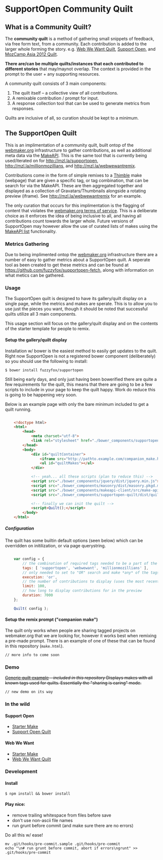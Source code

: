 # SupportOpen Community Quilt

## What is a Community Quilt?
The **community quilt** is a method of gathering small snippets of feedback,
via free form text, from a community. Each contribution is added to the larger
whole forming the story. e.g. [Web We Want Quilt](http://mzl.la/webwewantremix),
[Support Open](http://mzl.la/supportopen-quilt), and
[MozCamp Asia 2012 Quilt](http://quilts.mozillacamp.org/2012/asia/).

**There are/can be multiple quilts/instances that each contributed to different
stories** that may/maynot overlap. The context is provided in the prompt to the
user + any supporting resources.

A community quilt consists of 3 main components:

1. The quilt itself – a collective view of all contributions.
2. A remixable contribution / prompt for input.
3. A response collection tool that can be used to generate metrics from responses.

Quilts are inclusive of all, so curation should be kept to a minimum.

## The SupportOpen Quilt
This is an implimentation of a community quilt, built ontop of the
[webmaker.org](https://webmaker.org) infrastructure to gather contributions, as
well as additional meta data via the [MakeAPI](https://github.com/mozilla/MakeAPI).
This is the same tool that is currently being used/iterated on for
<http://mzl.la/supportopen>, <http://mzl.la/millionmozillians>, and
<http://mzl.la/webwewantremix>.

Contributions come in the form of simple remixes to a [Thimble](https://thimble.webmaker.org)
make (webpage) that are given a specific tag, or tag combination, that can be
search for via the MakeAPI. These are then aggregated together and displayed as
a collection of Gravatars/Thumbnails alongside a rotating preview (iframe). See
<http://mzl.la/webwewantremix> for an example.

The only curation that occurs for this implimentation is the flagging of content
that violates the [webmaker.org terms of service](https://webmaker.org/terms). This
is a deliberate choice as it enforces the idea of being inclusive to all, and having
all contributions count towards the larger whole. Future versions of SupportOpen
may however allow the use of curated lists of makes using the
[MakeAPI list](https://github.com/mozilla/makeapi#get-api20130724listid) functionality.

### Metrics Gathering
Due to being implimented ontop the [webmaker.org](https://webmaker.org) infrastructure
there are a number of easy to gather metrics about a SupportOpen quilt. A seperate
tool as been created to get these metrics and can be found at
<https://github.com/fuzzyfox/supportopen-fetch>, along with information on what
metics can be gathered.

### Usage
The SupportOpen quilt is designed to have its gallery/quilt display on a single
page, while the metrics and makes are sperate. This is to allow you to use just
the pieces you want, though it should be noted that successful quilts utilize all
3 main components.

This usage section will focus on the gallery/quilt display and on the contents of
the starter template for people to remix.

#### Setup the gallery/quilt display
Installation w/ bower is the easiest method to easily get updates to the quilt.
Right now SupportOpen is not a registered bower component (deliberately) so you
should use the following to install:

	$ bower install fuzzyfox/supportopen

Still being early days, and only just having been bowerified there are quite a
few requirements for the quilt, this means that there are going to be a few
scripts to include in your page to keep the quilt happy. Work do reduce this is
going to be happening very soon.

Below is an example page with only the bare minimum included to get a quilt running.

```html

	<!doctype html>
	<html>
		<head>
			<meta charset="utf-8">
			<link rel="stylesheet" href="./bower_components/supportopen-quilt/dist/quilt.min.css">
		</head>
		<body>
			<div id="quiltContainer">
				<iframe src="http://pathto.example.com/companion_make.html" frameborder="0" id="makePreview" class="quilt-msnry"></iframe>
				<ul id="quiltMakes"></ul>
			</div>

			<!-- yeah... all these scripts (plan to reduce this) -->
			<script src="./bower_components/jquery/dist/jquery.min.js"></script>
			<script src="./bower_components/masonry/dist/masonry.pkgd.min.js"></script>
			<script src="./bower_components/makeapi-client/src/make-api.js"></script>
			<script src="./bower_components/supportopen-quilt/dist/quilt.min.js"></script>

			<!-- finally we can init the quilt -->
			<script>Quilt();</script>
		</body>
	</html>

```

##### Configuration
The quilt has some builtin default options (seen below) which can be overridden
on initilization, or via page querystring.

```js

	var config = {
		// the combination of required tags needed to be a part of the quilt
		tags: [ 'supportopen', 'webwewant', 'millionmozillians' ],
		// only needed to set to "OR" search and make *any* of the tags above count
		execution: 'or',
		// the number of contributions to display (uses the most recent)
		limit: 100,
		// how long to display contributions for in the preview
		duration: 7000
	};

	Quilt( config );

```

#### Setup the remix prompt ("companion make")
The quilt only works when people are sharing tagged projects on webmaker.org that
we are looking for, however it works best when remixing a pre-made prompt. There
is an example of one of these that can be found in this repository (`make.html`).

	// more info to come soon

### Demo
<strike>[Generic quilt example](http://fuzzyfox.github.io/supportopen/quilt.html)
*– included in this repository* Displays makes with all known tags used for quilts.
Essentially the "sharing is caring" mode.</strike>

	// new demo on its way

### In the wild
#### Support Open
* [Starter Make](http://mzl.la/supportopen)
* [Support Open Quilt](http://mzl.la/supportopen-quilt)

#### Web We Want
* [Starter Make](https://mozilla.makes.org/thimble/the-web-we-want)
* [Web We Want Quilt](http://mzl.la/webwewantremix)

### Development
#### Install

	$ npm install && bower install

#### Play nice:

* remove trailing whitespace from files before save
* don't use non-ascii file names
* run grunt before commit (and make sure there are no errors)

Do all this w/ ease!

	mv .git/hooks/pre-commit.sample .git/hooks/pre-commit
	echo "\n# run grunt before commit, abort if errors\ngrunt" >> .git/hooks/pre-commit
